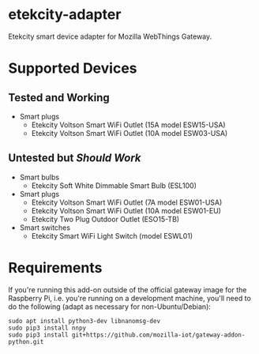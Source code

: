 # etekcity-adapter

Etekcity smart device adapter for Mozilla WebThings Gateway.

# Supported Devices

## Tested and Working

* Smart plugs
    * Etekcity Voltson Smart WiFi Outlet (15A model ESW15-USA)
    * Etekcity Voltson Smart WiFi Outlet (10A model ESW03-USA)

## Untested but _Should Work_

* Smart bulbs
    * Etekcity Soft White Dimmable Smart Bulb (ESL100)
* Smart plugs
    * Etekcity Voltson Smart WiFi Outlet (7A model ESW01-USA)
    * Etekcity Voltson Smart WiFi Outlet (10A model ESW01-EU)
    * Etekcity Two Plug Outdoor Outlet (ESO15-TB)
* Smart switches
    * Etekcity Smart WiFi Light Switch (model ESWL01)

# Requirements

If you're running this add-on outside of the official gateway image for the Raspberry Pi, i.e. you're running on a development machine, you'll need to do the following (adapt as necessary for non-Ubuntu/Debian):

```
sudo apt install python3-dev libnanomsg-dev
sudo pip3 install nnpy
sudo pip3 install git+https://github.com/mozilla-iot/gateway-addon-python.git
```

